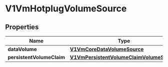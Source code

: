 # V1VmHotplugVolumeSource

## Properties
Name | Type | Description | Notes
------------ | ------------- | ------------- | -------------
**dataVolume** | [**V1VmCoreDataVolumeSource**](V1VmCoreDataVolumeSource.md) |  |  [optional]
**persistentVolumeClaim** | [**V1VmPersistentVolumeClaimVolumeSource**](V1VmPersistentVolumeClaimVolumeSource.md) |  |  [optional]
